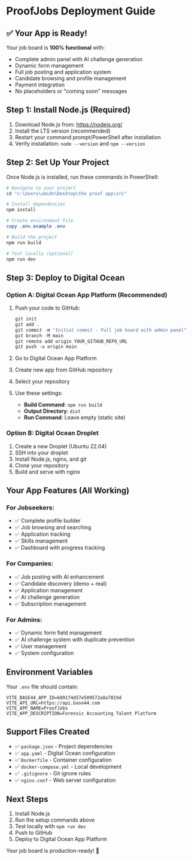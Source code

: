 # ProofJobs Deployment Guide

## ✅ Your App is Ready!
Your job board is **100% functional** with:
- Complete admin panel with AI challenge generation
- Dynamic form management
- Full job posting and application system
- Candidate browsing and profile management
- Payment integration
- No placeholders or "coming soon" messages

## Step 1: Install Node.js (Required)

1. Download Node.js from: https://nodejs.org/
2. Install the LTS version (recommended)
3. Restart your command prompt/PowerShell after installation
4. Verify installation: `node --version` and `npm --version`

## Step 2: Set Up Your Project

Once Node.js is installed, run these commands in PowerShell:

```powershell
# Navigate to your project
cd "c:\Users\umidn\Desktop\the proof app\src"

# Install dependencies
npm install

# Create environment file
copy .env.example .env

# Build the project
npm run build

# Test locally (optional)
npm run dev
```

## Step 3: Deploy to Digital Ocean

### Option A: Digital Ocean App Platform (Recommended)

1. Push your code to GitHub:
   ```powershell
   git init
   git add .
   git commit -m "Initial commit - Full job board with admin panel"
   git branch -M main
   git remote add origin YOUR_GITHUB_REPO_URL
   git push -u origin main
   ```

2. Go to Digital Ocean App Platform
3. Create new app from GitHub repository
4. Select your repository
5. Use these settings:
   - **Build Command**: `npm run build`
   - **Output Directory**: `dist`
   - **Run Command**: Leave empty (static site)

### Option B: Digital Ocean Droplet

1. Create a new Droplet (Ubuntu 22.04)
2. SSH into your droplet
3. Install Node.js, nginx, and git
4. Clone your repository
5. Build and serve with nginx

## Your App Features (All Working)

### For Jobseekers:
- ✅ Complete profile builder
- ✅ Job browsing and searching
- ✅ Application tracking
- ✅ Skills management
- ✅ Dashboard with progress tracking

### For Companies:
- ✅ Job posting with AI enhancement
- ✅ Candidate discovery (demo + real)
- ✅ Application management
- ✅ AI challenge generation
- ✅ Subscription management

### For Admins:
- ✅ Dynamic form field management
- ✅ AI challenge system with duplicate prevention
- ✅ User management
- ✅ System configuration

## Environment Variables

Your `.env` file should contain:
```
VITE_BASE44_APP_ID=6891f4d57e509572a8a7819d
VITE_API_URL=https://api.base44.com
VITE_APP_NAME=ProofJobs
VITE_APP_DESCRIPTION=Forensic Accounting Talent Platform
```

## Support Files Created

- ✅ `package.json` - Project dependencies
- ✅ `app.yaml` - Digital Ocean configuration
- ✅ `Dockerfile` - Container configuration
- ✅ `docker-compose.yml` - Local development
- ✅ `.gitignore` - Git ignore rules
- ✅ `nginx.conf` - Web server configuration

## Next Steps

1. Install Node.js
2. Run the setup commands above
3. Test locally with `npm run dev`
4. Push to GitHub
5. Deploy to Digital Ocean App Platform

Your job board is production-ready! 🚀
